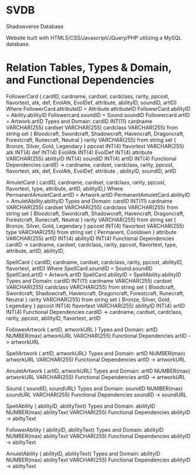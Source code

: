 # SVDB
Shadowverse Database

Website built with HTML5/CSS/Javascript/JQuery/PHP utilizing a MySQL database.

# Relation Tables, Types & Domain, and Functional Dependencies

FollowerCard ( cardID, cardname, cardset, cardclass, rarity, ppcost, flavortext, atk, def, EvolAtk, EvolDef, attribute, abilityID, soundID, artID)
Where FollowerCard.attributeID = Attribute.attributeID
FollowerCard.abilityID = Ability.abilityID
Followercard.soundID = Sound.soundID
Followercard.artID = Artwork.artID
Types and Domain:
cardID INT(11)
cardname VARCHAR(255)
cardset VARCHAR(255)
cardclass VARCHAR(255) from string set { Bloodcraft, Swordcraft,
Shadowcraft, Havencraft, Dragoncraft, Forestcraft, Runecraft,
Neutral }
rarity VARCHAR(255) from string set { Bronze, Silver, Gold,
Legendary }
ppcost INT(4)
flavortext VARCHAR(255)
atk INT(4)
def INT(4)
EvolAtk INT(4)
EvolDef INT(4)
attribute VARCHAR(255)
abilityID INT(4)
soundID INT(4)
artID INT(4)
Functional Dependencies
cardID -> cardname, cardset, cardclass, rarity, ppcost, flavortext, atk, def, EvolAtk, EvolDef, attribute , abilityID, soundID, artID

AmuletCard ( cardID, cardname, cardset, cardclass, rarity, ppcost, flavortext, type, attribute, artID, abilityID,)
Where PermanentAmuletCard.artID = Artwork.artID
PermanentAmuletCard.abilityID = AmuletAbility.abilityID
Types and Domain:
cardID INT(11)
cardname VARCHAR(255)
cardset VARCHAR(255)
cardclass VARCHAR(255) from string set { Bloodcraft, Swordcraft,
Shadowcraft, Havencraft, Dragoncraft, Forestcraft, Runecraft,
Neutral }
rarity VARCHAR(255) from string set { Bronze, Silver, Gold,
Legendary }
ppcost INT(4)
flavortext VARCHAR(255)
type VARCHAR(255) from string set { Permanent, Cooldown }
attribute VARCHAR(255)
artID INT(4)
abilityID INT(4)
Functional Dependencies
cardID -> cardname, cardset, cardclass, rarity, ppcost, flavortext, type, attribute, artID, abilityID,

SpellCard ( cardID, cardname, cardset, cardclass, rarity, ppcost, abilityID, flavortext, artID)
Where SpellCard.soundID = Sound.soundID
SpellCard.artID = Artwork.artID
SpellCard.abilityID = SpellAbility.abilityID
Types and Domain:
cardID INT(11)
cardname VARCHAR(255)
cardset VARCHAR(255)
cardclass VARCHAR(255) from string set { Bloodcraft, Swordcraft,
Shadowcraft, Havencraft, Dragoncraft, Forestcraft, Runecraft,
Neutral }
rarity VARCHAR(255) from string set { Bronze, Silver, Gold,
Legendary }
ppcost INT(4)
flavortext VARCHAR(255)
abilityID INT(4)
artID INT(4)
Functional Dependencies
cardID -> cardname, cardset, cardclass, rarity, ppcost, abilityID, flavortext, artID

FollowerArtwork ( artID, artworkURL ) Types and Domain:
artID NUMBER(max) artworkURL VARCHAR(255)
Functional Dependencies
artID -> artworkURL

SpellArtwork ( artID, artworkURL) Types and Domain:
artID NUMBER(max) artworkURL VARCHAR(255)
Functional Dependencies
artID -> artworkURL

AmuletArtwork ( artID, artworkURL)
Types and Domain:
artID NUMBER(max) artworkURL VARCHAR(255)
Functional Dependencies
artID -> artworkURL

Sound ( soundID, soundURL) Types and Domain:
soundID NUMBER(max) soundURL VARCHAR(255)
Functional Dependencies
soundID -> soundURL

SpellAbility ( abilityID, abilityText) Types and Domain:
abilityID NUMBER(max) abilityText VARCHAR(255)
Functional Dependencies
abilityID -> abiltyText

FollowerAbility ( abilityID, abilityText) Types and Domain:
abilityID NUMBER(max) abilityText VARCHAR(255)
Functional Dependencies
abilityID -> abiltyText

AmuletAbility ( abilityID, abilityText) Types and Domain:
abilityID NUMBER(max) abilityText VARCHAR(255)
Functional Dependencies
abilityID -> abiltyText

